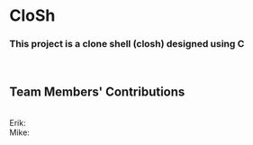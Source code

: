 # CloSh
### This project is a clone shell (closh) designed using C
<br/>

## Team Members' Contributions
<br/>
Erik:
<br/>
Mike:
